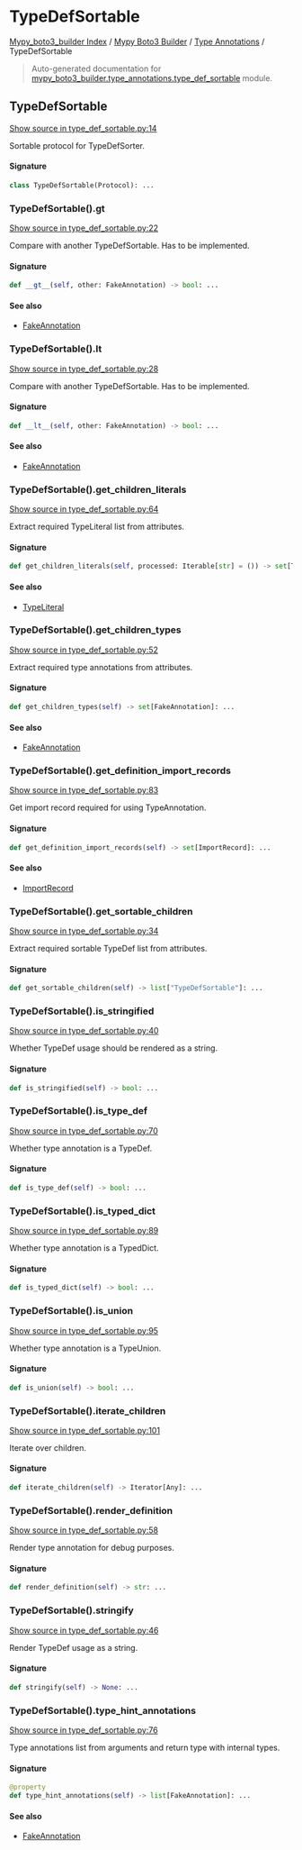 # TypeDefSortable

[Mypy_boto3_builder Index](../../README.md#mypy_boto3_builder-index) / [Mypy Boto3 Builder](../index.md#mypy-boto3-builder) / [Type Annotations](./index.md#type-annotations) / TypeDefSortable

> Auto-generated documentation for [mypy_boto3_builder.type_annotations.type_def_sortable](https://github.com/youtype/mypy_boto3_builder/blob/main/mypy_boto3_builder/type_annotations/type_def_sortable.py) module.

## TypeDefSortable

[Show source in type_def_sortable.py:14](https://github.com/youtype/mypy_boto3_builder/blob/main/mypy_boto3_builder/type_annotations/type_def_sortable.py#L14)

Sortable protocol for TypeDefSorter.

#### Signature

```python
class TypeDefSortable(Protocol): ...
```

### TypeDefSortable().__gt__

[Show source in type_def_sortable.py:22](https://github.com/youtype/mypy_boto3_builder/blob/main/mypy_boto3_builder/type_annotations/type_def_sortable.py#L22)

Compare with another TypeDefSortable. Has to be implemented.

#### Signature

```python
def __gt__(self, other: FakeAnnotation) -> bool: ...
```

#### See also

- [FakeAnnotation](./fake_annotation.md#fakeannotation)

### TypeDefSortable().__lt__

[Show source in type_def_sortable.py:28](https://github.com/youtype/mypy_boto3_builder/blob/main/mypy_boto3_builder/type_annotations/type_def_sortable.py#L28)

Compare with another TypeDefSortable. Has to be implemented.

#### Signature

```python
def __lt__(self, other: FakeAnnotation) -> bool: ...
```

#### See also

- [FakeAnnotation](./fake_annotation.md#fakeannotation)

### TypeDefSortable().get_children_literals

[Show source in type_def_sortable.py:64](https://github.com/youtype/mypy_boto3_builder/blob/main/mypy_boto3_builder/type_annotations/type_def_sortable.py#L64)

Extract required TypeLiteral list from attributes.

#### Signature

```python
def get_children_literals(self, processed: Iterable[str] = ()) -> set[TypeLiteral]: ...
```

#### See also

- [TypeLiteral](./type_literal.md#typeliteral)

### TypeDefSortable().get_children_types

[Show source in type_def_sortable.py:52](https://github.com/youtype/mypy_boto3_builder/blob/main/mypy_boto3_builder/type_annotations/type_def_sortable.py#L52)

Extract required type annotations from attributes.

#### Signature

```python
def get_children_types(self) -> set[FakeAnnotation]: ...
```

#### See also

- [FakeAnnotation](./fake_annotation.md#fakeannotation)

### TypeDefSortable().get_definition_import_records

[Show source in type_def_sortable.py:83](https://github.com/youtype/mypy_boto3_builder/blob/main/mypy_boto3_builder/type_annotations/type_def_sortable.py#L83)

Get import record required for using TypeAnnotation.

#### Signature

```python
def get_definition_import_records(self) -> set[ImportRecord]: ...
```

#### See also

- [ImportRecord](../import_helpers/import_record.md#importrecord)

### TypeDefSortable().get_sortable_children

[Show source in type_def_sortable.py:34](https://github.com/youtype/mypy_boto3_builder/blob/main/mypy_boto3_builder/type_annotations/type_def_sortable.py#L34)

Extract required sortable TypeDef list from attributes.

#### Signature

```python
def get_sortable_children(self) -> list["TypeDefSortable"]: ...
```

### TypeDefSortable().is_stringified

[Show source in type_def_sortable.py:40](https://github.com/youtype/mypy_boto3_builder/blob/main/mypy_boto3_builder/type_annotations/type_def_sortable.py#L40)

Whether TypeDef usage should be rendered as a string.

#### Signature

```python
def is_stringified(self) -> bool: ...
```

### TypeDefSortable().is_type_def

[Show source in type_def_sortable.py:70](https://github.com/youtype/mypy_boto3_builder/blob/main/mypy_boto3_builder/type_annotations/type_def_sortable.py#L70)

Whether type annotation is a TypeDef.

#### Signature

```python
def is_type_def(self) -> bool: ...
```

### TypeDefSortable().is_typed_dict

[Show source in type_def_sortable.py:89](https://github.com/youtype/mypy_boto3_builder/blob/main/mypy_boto3_builder/type_annotations/type_def_sortable.py#L89)

Whether type annotation is a TypedDict.

#### Signature

```python
def is_typed_dict(self) -> bool: ...
```

### TypeDefSortable().is_union

[Show source in type_def_sortable.py:95](https://github.com/youtype/mypy_boto3_builder/blob/main/mypy_boto3_builder/type_annotations/type_def_sortable.py#L95)

Whether type annotation is a TypeUnion.

#### Signature

```python
def is_union(self) -> bool: ...
```

### TypeDefSortable().iterate_children

[Show source in type_def_sortable.py:101](https://github.com/youtype/mypy_boto3_builder/blob/main/mypy_boto3_builder/type_annotations/type_def_sortable.py#L101)

Iterate over children.

#### Signature

```python
def iterate_children(self) -> Iterator[Any]: ...
```

### TypeDefSortable().render_definition

[Show source in type_def_sortable.py:58](https://github.com/youtype/mypy_boto3_builder/blob/main/mypy_boto3_builder/type_annotations/type_def_sortable.py#L58)

Render type annotation for debug purposes.

#### Signature

```python
def render_definition(self) -> str: ...
```

### TypeDefSortable().stringify

[Show source in type_def_sortable.py:46](https://github.com/youtype/mypy_boto3_builder/blob/main/mypy_boto3_builder/type_annotations/type_def_sortable.py#L46)

Render TypeDef usage as a string.

#### Signature

```python
def stringify(self) -> None: ...
```

### TypeDefSortable().type_hint_annotations

[Show source in type_def_sortable.py:76](https://github.com/youtype/mypy_boto3_builder/blob/main/mypy_boto3_builder/type_annotations/type_def_sortable.py#L76)

Type annotations list from arguments and return type with internal types.

#### Signature

```python
@property
def type_hint_annotations(self) -> list[FakeAnnotation]: ...
```

#### See also

- [FakeAnnotation](./fake_annotation.md#fakeannotation)

